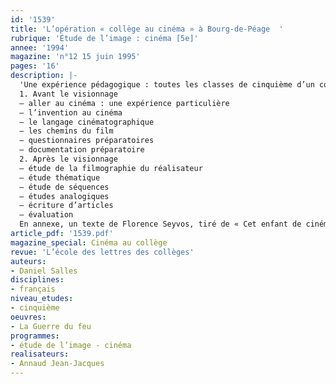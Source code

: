 ```yaml
---
id: '1539'
title: 'L’opération « collège au cinéma » à Bourg-de-Péage  '
rubrique: 'Étude de l’image : cinéma [5e]'
annee: '1994'
magazine: 'n°12 15 juin 1995'
pages: '16'
description: |-
  'Une expérience pédagogique : toutes les classes de cinquième d’un collège ont assisté à la projection de trois films : « La Fracture du myocarde », de Jacques Fansten, « La Guerre du feu », de Jean-Jacques Annaud et « Le Dictateur », de Charlie Chaplin.
  1. Avant le visionnage
  – aller au cinéma : une expérience particulière
  – l’invention au cinéma
  – le langage cinématographique
  – les chemins du film
  – questionnaires préparatoires
  – documentation préparatoire
  2. Après le visionnage
  – étude de la filmographie du réalisateur
  – étude thématique
  – étude de séquences
  – études analogiques
  – écriture d’articles
  – évaluation
  En annexe, un texte de Florence Seyvos, tiré de « Cet enfant de cinéma que nous avons été », dirigé par Alain Bergala, des questionnaires sur le cinéma, un texte sur les frères Lumière, un texte à trous sur la vocabulaire cinématographique, un travail sur « La Guerre du feu », etc.'
article_pdf: '1539.pdf'
magazine_special: Cinéma au collège
revue: 'L’école des lettres des collèges'
auteurs:
- Daniel Salles
disciplines:
- français
niveau_etudes:
- cinquième
oeuvres:
- La Guerre du feu
programmes:
- étude de l’image - cinéma
realisateurs:
- Annaud Jean-Jacques
---
```


